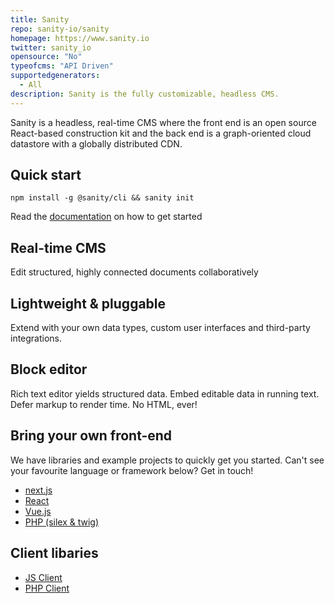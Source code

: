 ```yaml
---
title: Sanity
repo: sanity-io/sanity
homepage: https://www.sanity.io
twitter: sanity_io
opensource: "No"
typeofcms: "API Driven"
supportedgenerators:
  - All
description: Sanity is the fully customizable, headless CMS.
---
```


Sanity is a headless, real-time CMS where the front end is an open source
React-based construction kit and the back end is a graph-oriented cloud
datastore with a globally distributed CDN.

## Quick start

`npm install -g @sanity/cli && sanity init`

Read the
[documentation](https://www.sanity.io/docs/introduction/getting-started) on how
to get started

## Real-time CMS

Edit structured, highly connected documents collaboratively

## Lightweight & pluggable

Extend with your own data types, custom user interfaces and third-party
integrations.

## Block editor

Rich text editor yields structured data. Embed editable data in running text.
Defer markup to render time. No HTML, ever!

## Bring your own front-end

We have libraries and example projects to quickly get you started. Can't see
your favourite language or framework below? Get in touch!

* [next.js](https://github.com/sanity-io/example-frontend-next-js)
* [React](https://github.com/sanity-io/example-app-react-native)
* [Vue.js](https://github.com/sanity-io/example-frontend-vue-js)
* [PHP (silex & twig)](https://github.com/sanity-io/example-frontend-silex-twig)

## Client libaries

* [JS Client](https://www.sanity.io/docs/client-libraries/js-client)
* [PHP Client](https://www.sanity.io/docs/client-libraries/php-client)
